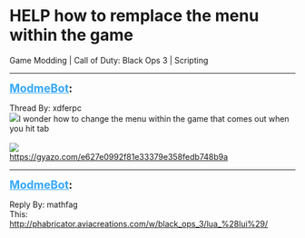 # HELP how to remplace the menu within the game
Game Modding | Call of Duty: Black Ops 3 | Scripting

---
<strong style="font-size: 1.4em;"><span style="text-decoration: underline;text-decoration-color: #34a7f9;"><span style="color:#34a7f9;">ModmeBot</span></span>:</strong>

<p>Thread By: xdferpc<br /><img style="max-width: 500px;" src="https://gyazo.com/e627e0992f81e33379e358fedb748b9a">I wonder how to change the menu within the game that comes out when you hit tab<br /> <br /><img style="max-width: 500px;" src="https://gyazo.com/e627e0992f81e33379e358fedb748b9a"><br /><a href="https://gyazo.com/e627e0992f81e33379e358fedb748b9a">https://gyazo.com/e627e0992f81e33379e358fedb748b9a</a></p>

---
<strong style="font-size: 1.4em;"><span style="text-decoration: underline;text-decoration-color: #34a7f9;"><span style="color:#34a7f9;">ModmeBot</span></span>:</strong>

<p>Reply By: mathfag<br />This:<br /><a href="http://phabricator.aviacreations.com/w/black_ops_3/lua_%28lui%29/">http://phabricator.aviacreations.com/w/black_ops_3/lua_%28lui%29/</a></p>
